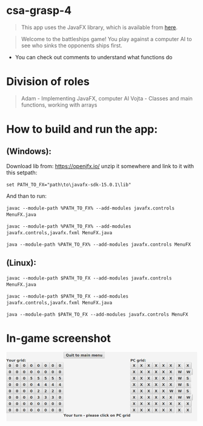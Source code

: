 # csa-grasp-4

> This app uses the JavaFX library, which is available from [here](https://gluonhq.com/products/javafx/).

> Welcome to the battleships game! You play against a computer AI to see who sinks the opponents ships first.

* You can check out comments to understand what functions do

# Division of roles
> Adam - Implementing JavaFX, computer AI
> Vojta - Classes and main functions, working with arrays

# How to build and run the app:

## (Windows):

Download lib from: https://openjfx.io/ unzip it somewhere and link to it with this setpath:

`set PATH_TO_FX="path\to\javafx-sdk-15.0.1\lib"`

And than to run:

`javac --module-path %PATH_TO_FX% --add-modules javafx.controls MenuFX.java`

`javac --module-path %PATH_TO_FX% --add-modules javafx.controls,javafx.fxml MenuFX.java`

`java --module-path %PATH_TO_FX% --add-modules javafx.controls MenuFX`

## (Linux):

`javac --module-path $PATH_TO_FX --add-modules javafx.controls MenuFX.java`

`javac --module-path $PATH_TO_FX --add-modules javafx.controls,javafx.fxml MenuFX.java`

`java --module-path $PATH_TO_FX --add-modules javafx.controls MenuFX`

# In-game screenshot

![Ingame](media/ingame.png?raw=true "Ingame")
